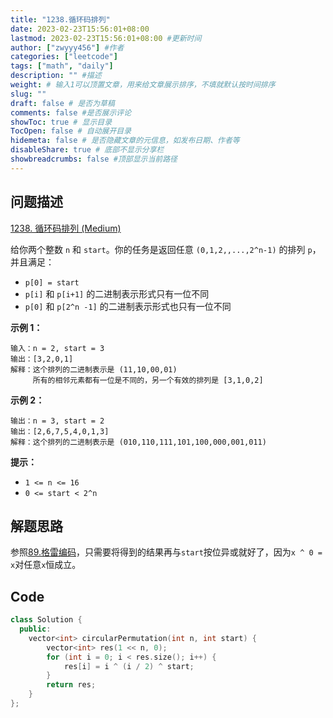 ```yaml
---
title: "1238.循环码排列"
date: 2023-02-23T15:56:01+08:00
lastmod: 2023-02-23T15:56:01+08:00 #更新时间
author: ["zwyyy456"] #作者
categories: ["leetcode"]
tags: ["math", "daily"]
description: "" #描述
weight: # 输入1可以顶置文章，用来给文章展示排序，不填就默认按时间排序
slug: ""
draft: false # 是否为草稿
comments: false #是否展示评论
showToc: true # 显示目录
TocOpen: false # 自动展开目录
hidemeta: false # 是否隐藏文章的元信息，如发布日期、作者等
disableShare: true # 底部不显示分享栏
showbreadcrumbs: false #顶部显示当前路径
---
```

## 问题描述
[1238. 循环码排列 (Medium)](https://leetcode.cn/problems/circular-permutation-in-binary-representation/)

给你两个整数 `n` 和 `start`。你的任务是返回任意 `(0,1,2,,...,2^n-1)` 的排列
`p`，并且满足：

- `p[0] = start`
- `p[i]` 和 `p[i+1]` 的二进制表示形式只有一位不同
- `p[0]` 和 `p[2^n -1]` 的二进制表示形式也只有一位不同

**示例 1：**

```
输入：n = 2, start = 3
输出：[3,2,0,1]
解释：这个排列的二进制表示是 (11,10,00,01)
     所有的相邻元素都有一位是不同的，另一个有效的排列是 [3,1,0,2]

```

**示例 2：**

```
输出：n = 3, start = 2
输出：[2,6,7,5,4,0,1,3]
解释：这个排列的二进制表示是 (010,110,111,101,100,000,001,011)

```

**提示：**

- `1 <= n <= 16`
- `0 <= start < 2^n`

## 解题思路
参照[89.格雷编码](https://blog.zwyyy456.tech/zh/posts/tech/89.gray-code/)，只需要将得到的结果再与`start`按位异或就好了，因为`x ^ 0 = x`对任意`x`恒成立。

## Code
```cpp
class Solution {
  public:
    vector<int> circularPermutation(int n, int start) {
        vector<int> res(1 << n, 0);
        for (int i = 0; i < res.size(); i++) {
            res[i] = i ^ (i / 2) ^ start;
        }
        return res;
    }
};
```